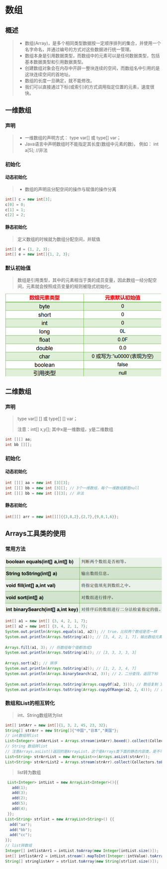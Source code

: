 # 数组

## 概述

> - 数组(Array)，是多个相同类型数据按一定顺序排列的集合，并使用一个名字命名，并通过编号的方式对这些数据进行统一管理。
> - 数组本身是引用数据类型，而数组中的元素可以是任何数据类型，包括基本数据类型和引用数据类型。
> - 创建数组对象会在内存中开辟一整块连续的空间，而数组名中引用的是这块连续空间的首地址。 
> - 数组的长度一旦确定，就不能修改。 
> - 我们可以直接通过下标(或索引)的方式调用指定位置的元素，速度很快。

## 一维数组

### 声明

>- 一维数组的声明方式： type var[] 或 type[] var；
>- Java语言中声明数组时不能指定其长度(数组中元素的数)， 例如： int a[5]; //非法

### 初始化

#### 动态初始化

> - 数组的声明且分配空间的操作与赋值的操作分离

```java
int[] c = new int[3];
c[0] = 0;
c[1] = 1;
c[2] = 2;
```

#### 静态初始化

> 定义数组的时候就为数组分配空间，并赋值

```java
int[] d = {1, 2, 3};
int[] e = new int[]{1, 2, 3};
```

### 默认初始值

> 数组是引用类型，其中的元素相当于类的成员变量，因此数组一经分配空间，元素就会按照成员变量的规则被隐式初始化。

<img src="https://raw.githubusercontent.com/pitything/images/main/https://cdn.jsdelivr.net/gh/pitything/images@master/image-20220630145230869.png" alt="image-20220630145230869" style="zoom:50%;" />

## 二维数组

### 声明

>  type var[] [] 或 type[] [] var；
>
>  注意：int[] x,y[];  其中x是一维数组，y是二维数组

```java
int [][] aa;
int bb [][];
```

### 初始化

#### 动态初始化

```java
int [][] aa = new int [3][3];
int [][] bb = new int [3][]; // 3个一维数组，每个一维数组都是null
int [][] bb = new int [][3]; // 非法
```

#### 静态初始化

```java
int[][] arr = new int[][]{{3,8,2},{2,7},{9,0,1,6}};
```

## Arrays工具类的使用

### 常用方法

![image-20220630145341648](https://raw.githubusercontent.com/pitything/images/main/https://cdn.jsdelivr.net/gh/pitything/images@master/image-20220630145341648.png)

```java
int[] a1 = new int[] {3, 4, 2, 1, 7};
int[] a2 = new int[] {3, 4, 2, 1, 7};
System.out.println(Arrays.equals(a1, a2)); // true，比较两个数组是否一样
System.out.println(Arrays.toString(a1)); // [3, 4, 2, 1, 7]，输出数组元素

Arrays.fill(a1, 3); // 将数组每个值都改成3
System.out.println(Arrays.toString(a1)); // [3, 3, 3, 3, 3]

Arrays.sort(a2); // 排序
System.out.println(Arrays.toString(a2)); // [1, 2, 3, 4, 7]
System.out.println(Arrays.binarySearch(a2, 3)); // 2，二分查找，返回下标

System.out.println(Arrays.toString(Arrays.copyOf(a2, 3))); // 数组复制 3个元素：[1, 2, 3]
System.out.println(Arrays.toString(Arrays.copyOfRange(a2, 2, 4))); // 数组复制 [2，4)区间：[3, 4]
```

### 数组和List的相互转化

> int、String数组转为list

```java
int[] intArr = new int[]{1, 3, 2, 45, 23, 32};
String[] strArr = new String[]{"中国","日本","美国"};
// int数组转list
List<Integer> intArrList = Arrays.stream(intArr).boxed().collect(Collectors.toList());
// String 数组转list
// 注意Arrays.asList()返回的是ArrayList，这个是Arrays类下面的静态内部类，是不可变的
List<String> strArrList = new ArrayList<>(Arrays.asList(strArr));
List<String> strArrList2 = Arrays.stream(strArr).collect(Collectors.toList());
```

> list转为数组

```java
 List<Integer> intList = new ArrayList<Integer>(){{
   add(1);
   add(3);
   add(2);
   add(5);
   add(4);
 }};
List<String> strlist = new ArrayList<String>() {{
  add("aa");
  add("bb");
  add("cc");
}};
// list转数组
Integer[] intlistArr1 = intList.toArray(new Integer[intList.size()]);
int[] intlistArr2 = intList.stream().mapToInt(Integer::intValue).toArray();
String[] stringlistArr = strlist.toArray(new String[strlist.size()]);
```



